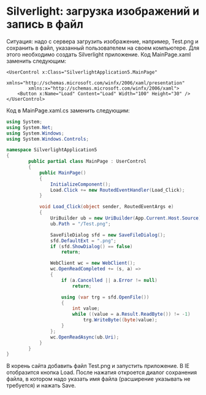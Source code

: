 # Silverlight: загрузка изображений и запись в файл
Ситуация: надо c сервера загрузить изображение, например, Test.png и сохранить в файл, указанный пользователем на своем компьютере. 
Для этого необходимо создать Silverlight приложение. Код MainPage.xaml заменить следующим:
```xaml
<UserControl x:Class="SilverlightApplication5.MainPage"
    	xmlns="http://schemas.microsoft.com/winfx/2006/xaml/presentation"
    	xmlns:x="http://schemas.microsoft.com/winfx/2006/xaml">
  	<Button x:Name="Load" Content="Load" Width="100" Height="30" />
</UserControl>
```
Код в MainPage.xaml.cs заменить следующим:
```c#
using System;
using System.Net;
using System.Windows;
using System.Windows.Controls;

namespace SilverlightApplication5
{
    	public partial class MainPage : UserControl
    	{
        	public MainPage()
        	{
            	InitializeComponent();
            	Load.Click += new RoutedEventHandler(Load_Click);
        	}

        	void Load_Click(object sender, RoutedEventArgs e)
        	{
            	UriBuilder ub = new UriBuilder(App.Current.Host.Source);
            	ub.Path = "/Test.png";

            	SaveFileDialog sfd = new SaveFileDialog();
            	sfd.DefaultExt = ".png";
            	if (sfd.ShowDialog() == false)
                	return;

            	WebClient wc = new WebClient();
            	wc.OpenReadCompleted += (s, a) =>
            	{
                	if (a.Cancelled || a.Error != null)
                    	return;

                	using (var trg = sfd.OpenFile())
                	{
                    	int value;
                    	while ((value = a.Result.ReadByte()) != -1)
                        	trg.WriteByte((byte)value);
                	}
            	};
            	wc.OpenReadAsync(ub.Uri);
        	}
    	}
}
```
В корень сайта добавить файл Test.png и запустить приложение.
В IE отобразится кнопка Load. После нажатия откроется диалог сохранения файла, в котором надо указать имя файла (расширение указывать не требуется) и нажать Save.
